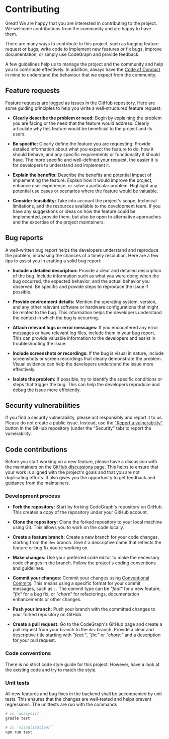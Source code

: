 # Contributing

Great! We are happy that you are interested in contributing to the project. We welcome contributions from the community and are happy to have them.

There are many ways to contribute to this project, such as logging feature request or bugs, write code to implement new features or fix bugs, improve documentation, or simply use CodeGraph and provide feedback.

A few guidelines help us to manage the project and the community and help you to contribute effectively. In addition, always have the [Code of Conduct](CODE_OF_CONDUCT.md) in mind to understand the behaviour that we expect from the community.


## Feature requests

Feature requests are logged as issues in the GitHub repository. Here are some guiding principles to help you write a well-structured feature request:

 * **Clearly describe the problem or need:** Begin by explaining the problem you are facing or the need that the feature would address. Clearly articulate why this feature would be beneficial to the project and its users.

* **Be specific:** Clearly define the feature you are requesting. Provide detailed information about what you expect the feature to do, how it should behave, and any specific requirements or functionality it should have. The more specific and well-defined your request, the easier it is for developers to understand and implement it.

* **Explain the benefits:** Describe the benefits and potential impact of implementing the feature. Explain how it would improve the project, enhance user experience, or solve a particular problem. Highlight any potential use cases or scenarios where the feature would be valuable.

* **Consider feasibility:** Take into account the project's scope, technical limitations, and the resources available to the development team. If you have any suggestions or ideas on how the feature could be implemented, provide them, but also be open to alternative approaches and the expertise of the project maintainers.


## Bug reports

A well-written bug report helps the developers understand and reproduce the problem, increasing the chances of a timely resolution. Here are a few tips to assist you in crafting a solid bug report:

* **Include a detailed description:** Provide a clear and detailed description of the bug. Include information such as what you were doing when the bug occurred, the expected behavior, and the actual behavior you observed. Be specific and provide steps to reproduce the issue if possible.

* **Provide environment details:** Mention the operating system, version, and any other relevant software or hardware configurations that might be related to the bug. This information helps the developers understand the context in which the bug is occurring.

* **Attach relevant logs or error messages:** If you encountered any error messages or have relevant log files, include them in your bug report. This can provide valuable information to the developers and assist in troubleshooting the issue.

* **Include screenshots or recordings:** If the bug is visual in nature, include screenshots or screen recordings that clearly demonstrate the problem. Visual evidence can help the developers understand the issue more effectively.

* **Isolate the problem:** If possible, try to identify the specific conditions or steps that trigger the bug. This can help the developers reproduce and debug the issue more efficiently.


## Security vulnerabilities

If you find a security vulnerability, please act responsibly and report it to us. Please do not create a public issue. Instead, use the ["Report a vulnerability"](https://github.com/MaibornWolff/CodeGraph/security/advisories/new) button in the GitHub repository (under the "Security" tab) to report the vulnerability.


## Code contributions

Before you start working on a new feature, please have a discussion with the maintainers on the [GitHub discussions page](https://github.com/MaibornWolff/CodeGraph/discussions). This helps to ensure that your work is aligned with the project's goals and that you are not duplicating efforts. It also gives you the opportunity to get feedback and guidance from the maintainers.


### Development process

* **Fork the repository:** Start by forking CodeGraph's repository on GitHub. This creates a copy of the repository under your GitHub account.

* **Clone the repository:** Clone the forked repository to your local machine using Git. This allows you to work on the code locally.

* **Create a feature branch:** Create a new branch for your code changes, starting from the `dev` branch. Give it a descriptive name that reflects the feature or bug fix you're working on.

* **Make changes:** Use your preferred code editor to make the necessary code changes in the branch. Follow the project's coding conventions and guidelines.

* **Commit your changes:** Commit your changes using [Conventional Commits](https://www.conventionalcommits.org). This means using a specific format for your commit messages, such as <type>: <description>. The commit type can be *"feat"* for a new feature, *"fix"* for a bug fix, or *"chore"* for refactorings, documentation enhancements or other changes.

* **Push your branch:** Push your branch with the committed changes to your forked repository on GitHub.

* **Create a pull request:** Go to the CodeGraph's GitHub page and create a pull request from your branch to the `dev` branch. Provide a clear and descriptive title starting with *"feat:"*, *"fix:"* or *"chore:"* and a description for your pull request.


### Code conventions

There is no strict code style guide for this project. However, have a look at the existing code and try to match the style.


### Unit tests

All new features and bug fixes in the backend shall be accompanied by unit tests. This ensures that the changes are well-tested and helps prevent regressions. The unittests are run with the commands

```bash
# in `analysis/`
gradle test

# in `visualization/`
npm run test
```

